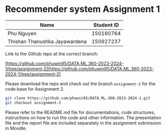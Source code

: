 # Recommender system Assignment 1
| Name | Student ID |
| --- | --- |
| Phu Nguyen | 150160764 |
| Thishan Thanushka Jayawardena | 150927237 |

Link to the Github repo at the correct branch:

[https://github.com/phuwin95/DATA.ML.360-2023-2024-1/tree/assignment-2](https://github.com/phuwin95/DATA.ML.360-2023-2024-1/tree/assignment-2)

Please download the repo and check out the branch `assignment-2` for the code base for Assignment 2.

``` bash
git clone https://github.com/phuwin95/DATA.ML.360-2023-2024-1.git
git checkout assignment-2 
```

Please refer to the README.md file for documentations, code structures, instructions on how to run the code and other information. The presentation file and the report file are included separately in the assignment submission in Moodle.